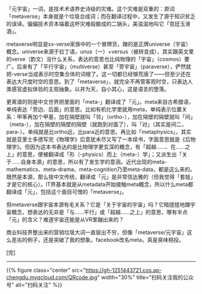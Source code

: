 
「元宇宙」一词，是技术术语界史诗级的灾难。这个灾难是双重的：原词「metaverse」本身就是个垃圾合成词；而在翻译过程中，又发生了源于知识贫乏的误译。偏偏技术资本端着这杯灾难般酿成的二锅头，美滋滋地叫它「宫廷玉液酒」。

metaverse明显是xx-verse家族中的一个冒牌货，蹭的是正牌universe（宇宙）概念。universe来源于拉丁语，unus（一）+versus（被转变成），其实跟英文里的verse（韵文）没什么关系，表达的意思也比纯物理的「宇宙」（cosmos）要广。后来有了「平行宇宙」（multiverse）甚至「旁宇宙」（paraverse），俨然就把-verse当成表示时空集合体的词根了。这一切都已经够荒唐了——但至少还在表达大尺度时空的意思。到了「metaverse」，就完全不再管客观时空，只表达人类感官虚拟体验的主观抽象。以井为天，自小其心，这是语言的堕落。

<!--more-->

更离谱的则是中文世界把里面的「meta-」翻译成了「元」。meta来自古希腊语，单纯表达「旁边、后面」的意思。比如有机化学里就用meta，单纯表示位置关系：甲苯再加个甲基，加在隔壁就叫「邻」（ortho-），加在隔壁的隔壁就叫「间」（meta-），加在隔壁的隔壁的隔壁（就跑到对面了），叫「对」（其实是间二，para-）。单纯就是比ortho远，比para近的意思。再比如「metaphysics」，其实就是亚里士多德写完《物理学》后意犹未尽又写了一本续书，字面意思就是《后物理学》。但因为这本书表达的是比物理学更玄深的概念，有「超越……、在……之上」的意思，便被翻译成「形（-physics）而上（meta-）学」；又派生出「关于……自身本源」的意思，所以有了发生学的意涵。近代出现的meta-mathematics、meta-drama、meta-cognition乃至meta-data，都是这么来的。既然是本源，那么按中文传统，翻译成「元」是非常信达雅的（但我觉得「套娃」才是它的核心）。IT界基本就是从metadata开始接触meta概念，所以什么meta都翻译成「元」，包括这个面目可憎的「metaverse」。

但metaverse跟宇宙本源有毛关系？它是「关于宇宙的宇宙」吗？它暗搓搓地蹭宇宙概念，想表达的无非是「与……平行」或「超越……之上」的意思，哪有半点「元」的含义？难道宇宙还能是从VR里蹦出来的？

商业科技界整出来的营销垃圾大词一直层出不穷，但像「metaverse/元宇宙」这么恶劣的例子，还是突破了我的想象。facebook改名meta，真是臭味相投。

[完]

---

<!-- {% raw %} -->
{{% figure class="center" src="https://gh-1251443721.cos.ap-chengdu.myqcloud.com/QRcode.jpg" width="30%" title="扫码关注我的公众号" alt="扫码关注" %}}
<!-- {% endraw %} -->

